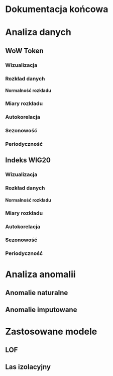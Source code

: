 # Dokumentacja końcowa 

# Analiza danych

## WoW Token

### Wizualizacja

### Rozkład danych

#### Normalność rozkładu

### Miary rozkładu

### Autokorelacja

### Sezonowość 

### Periodyczność

## Indeks WIG20

### Wizualizacja

### Rozkład danych

#### Normalność rozkładu

### Miary rozkładu

### Autokorelacja

### Sezonowość 

### Periodyczność

# Analiza anomalii

## Anomalie naturalne

## Anomalie imputowane

# Zastosowane modele

## LOF

## Las izolacyjny 


